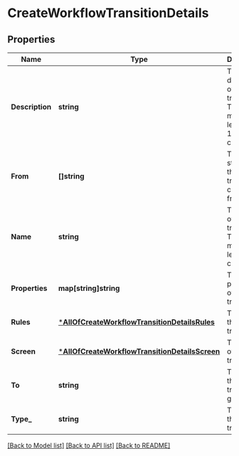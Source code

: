 # CreateWorkflowTransitionDetails

## Properties
Name | Type | Description | Notes
------------ | ------------- | ------------- | -------------
**Description** | **string** | The description of the transition. The maximum length is 1000 characters. | [optional] [default to null]
**From** | **[]string** | The statuses the transition can start from. | [optional] [default to null]
**Name** | **string** | The name of the transition. The maximum length is 60 characters. | [default to null]
**Properties** | **map[string]string** | The properties of the transition. | [optional] [default to null]
**Rules** | [***AllOfCreateWorkflowTransitionDetailsRules**](AllOfCreateWorkflowTransitionDetailsRules.md) | The rules of the transition. | [optional] [default to null]
**Screen** | [***AllOfCreateWorkflowTransitionDetailsScreen**](AllOfCreateWorkflowTransitionDetailsScreen.md) | The screen of the transition. | [optional] [default to null]
**To** | **string** | The status the transition goes to. | [default to null]
**Type_** | **string** | The type of the transition. | [default to null]

[[Back to Model list]](../README.md#documentation-for-models) [[Back to API list]](../README.md#documentation-for-api-endpoints) [[Back to README]](../README.md)

